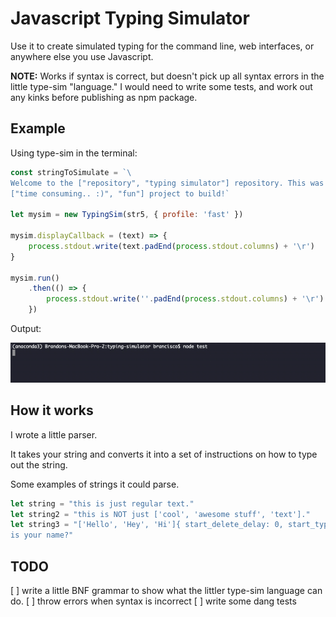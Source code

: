 # Javascript Typing Simulator

Use it to create simulated typing for the command line, web interfaces, or anywhere else you use Javascript.

**NOTE:**
Works if syntax is correct, but doesn't pick up all syntax errors in the little type-sim "language." I would need to write some tests, and work out any kinks before publishing as npm package.

## Example

Using type-sim in the terminal:

```js
const stringToSimulate = `\
Welcome to the ["repository", "typing simulator"] repository. This was a \
["time consuming.. :)", "fun"] project to build!`

let mysim = new TypingSim(str5, { profile: 'fast' })

mysim.displayCallback = (text) => {
    process.stdout.write(text.padEnd(process.stdout.columns) + '\r')
}

mysim.run()
    .then(() => {
        process.stdout.write(''.padEnd(process.stdout.columns) + '\r')
    })
```

Output:

![Example GIF](./meta/img/example.gif)

## How it works

I wrote a little parser.

It takes your string and converts it into a set of instructions on how to type out the string.

Some examples of strings it could parse.

```js
let string = "this is just regular text."
let string2 = "this is NOT just ['cool', 'awesome stuff', 'text']."
let string3 = "['Hello', 'Hey', 'Hi']{ start_delete_delay: 0, start_typing_delay: 0 } what \
is your name?"
```

## TODO

[ ] write a little BNF grammar to show what the littler type-sim language can do.
[ ] throw errors when syntax is incorrect
[ ] write some dang tests